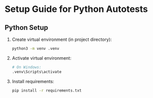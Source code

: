 # Setup Guide for Python Autotests
 
## Python Setup
1. Create virtual environment (in project directory):
   ```bash
   python3 -m venv .venv
   ```
 
2. Activate virtual environment:
   ```bash
   # On Windows:
   .venv\Scripts\activate
   ```
 
3. Install requirements:
   ```bash
   pip install -r requirements.txt
   ```